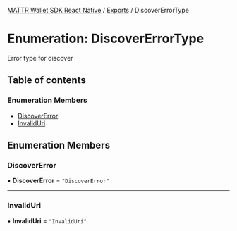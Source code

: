 [MATTR Wallet SDK React Native](../README.md) / [Exports](../modules.md) / DiscoverErrorType

# Enumeration: DiscoverErrorType

Error type for discover

## Table of contents

### Enumeration Members

- [DiscoverError](DiscoverErrorType.md#discovererror)
- [InvalidUri](DiscoverErrorType.md#invaliduri)

## Enumeration Members

### DiscoverError

• **DiscoverError** = ``"DiscoverError"``

___

### InvalidUri

• **InvalidUri** = ``"InvalidUri"``
